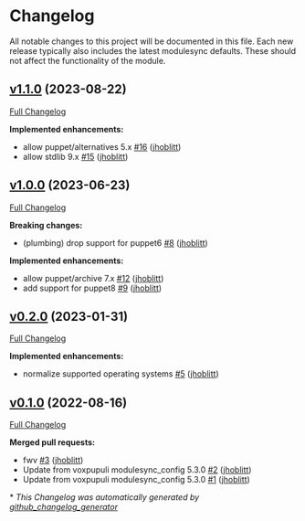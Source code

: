 # Changelog

All notable changes to this project will be documented in this file.
Each new release typically also includes the latest modulesync defaults.
These should not affect the functionality of the module.

## [v1.1.0](https://github.com/lsst-it/puppet-kubectl/tree/v1.1.0) (2023-08-22)

[Full Changelog](https://github.com/lsst-it/puppet-kubectl/compare/v1.0.0...v1.1.0)

**Implemented enhancements:**

- allow puppet/alternatives 5.x [\#16](https://github.com/lsst-it/puppet-kubectl/pull/16) ([jhoblitt](https://github.com/jhoblitt))
- allow stdlib 9.x [\#15](https://github.com/lsst-it/puppet-kubectl/pull/15) ([jhoblitt](https://github.com/jhoblitt))

## [v1.0.0](https://github.com/lsst-it/puppet-kubectl/tree/v1.0.0) (2023-06-23)

[Full Changelog](https://github.com/lsst-it/puppet-kubectl/compare/v0.2.0...v1.0.0)

**Breaking changes:**

- \(plumbing\) drop support for puppet6 [\#8](https://github.com/lsst-it/puppet-kubectl/pull/8) ([jhoblitt](https://github.com/jhoblitt))

**Implemented enhancements:**

- allow puppet/archive 7.x [\#12](https://github.com/lsst-it/puppet-kubectl/pull/12) ([jhoblitt](https://github.com/jhoblitt))
- add support for puppet8 [\#9](https://github.com/lsst-it/puppet-kubectl/pull/9) ([jhoblitt](https://github.com/jhoblitt))

## [v0.2.0](https://github.com/lsst-it/puppet-kubectl/tree/v0.2.0) (2023-01-31)

[Full Changelog](https://github.com/lsst-it/puppet-kubectl/compare/v0.1.0...v0.2.0)

**Implemented enhancements:**

- normalize supported operating systems [\#5](https://github.com/lsst-it/puppet-kubectl/pull/5) ([jhoblitt](https://github.com/jhoblitt))

## [v0.1.0](https://github.com/lsst-it/puppet-kubectl/tree/v0.1.0) (2022-08-16)

[Full Changelog](https://github.com/lsst-it/puppet-kubectl/compare/87181d7db034543ff11113e849515badd180505a...v0.1.0)

**Merged pull requests:**

- fwv [\#3](https://github.com/lsst-it/puppet-kubectl/pull/3) ([jhoblitt](https://github.com/jhoblitt))
- Update from voxpupuli modulesync\_config 5.3.0 [\#2](https://github.com/lsst-it/puppet-kubectl/pull/2) ([jhoblitt](https://github.com/jhoblitt))
- Update from voxpupuli modulesync\_config 5.3.0 [\#1](https://github.com/lsst-it/puppet-kubectl/pull/1) ([jhoblitt](https://github.com/jhoblitt))



\* *This Changelog was automatically generated by [github_changelog_generator](https://github.com/github-changelog-generator/github-changelog-generator)*
